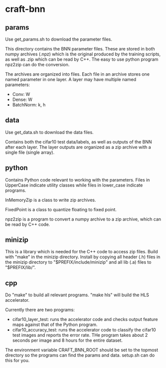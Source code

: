 # craft-bnn

## params

Use get\_params.sh to download the parameter files.

This directory contains the BNN parameter files. These are stored
in both numpy archives (.npz) which is the original produced by
the training scripts, as well as .zip which can be read by C++.
The easy to use python program npz2zip can do the conversion.

The archives are organized into files. Each file in an archive 
stores one named parameter in one layer. A layer may have multiple
named parameters:
* Conv: W
* Dense: W
* BatchNorm: k, h

## data

Use get\_data.sh to download the data files.

Contains both the cifar10 test data/labels, as well as outputs
of the BNN after each layer. The layer outputs are organized
as a zip archive with a single file (single array).

## python

Contains Python code relevant to working with the parameters. Files
in UpperCase indicate utility classes while files in lower\_case
indicate programs.

InMemoryZip is a class to write zip archives.

FixedPoint is a class to quantize floating to fixed point.

npz2zip is a program to convert a numpy archive to a zip archive,
which can be read by C++ code.

## minizip

This is a library which is needed for the C++ code to access zip files.
Build with "make" in the minizip directory. Install by copying all
header (.h) files in the minizip directory to "$PREFIX/include/minizip"
and all lib (.a) files to "$PREFIX/lib/".

## cpp

Do "make" to build all relevant programs. "make hls" will build the HLS
accelerator.

Currently there are two programs:
  * cifar10\_layer\_test: runs the accelerator code and checks output
  feature maps against that of the Python program.
  * cifar10\_accuracy\_test: runs the accelerator code to classify
  the cifar10 test images and reports the error rate. THe program
  takes about 2 seconds per image and 8 hours for the entire dataset.

The environment variable CRAFT\_BNN\_ROOT should be set to the topmost
directory so the programs can find the params and data. setup.sh can do
this for you.
